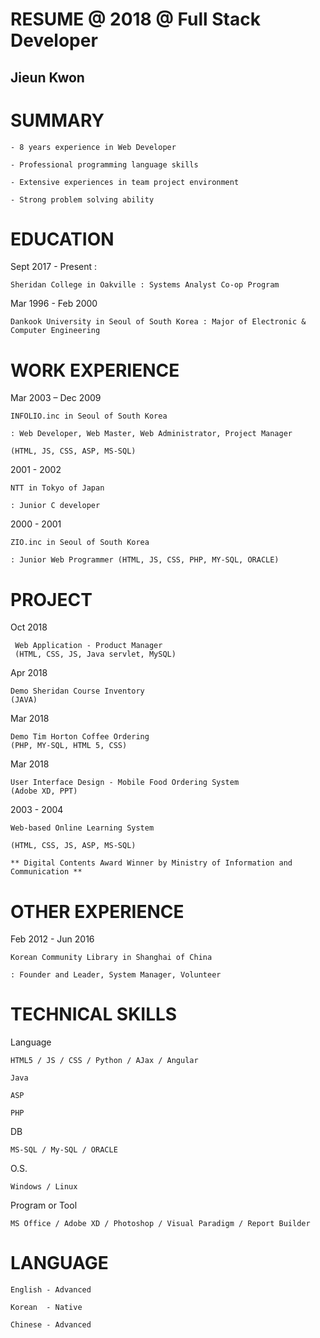 
# RESUME @ 2018 @ Full Stack Developer


 Jieun Kwon
---------------


# SUMMARY


    - 8 years experience in Web Developer 

    - Professional programming language skills
    
    - Extensive experiences in team project environment 
    
    - Strong problem solving ability



# EDUCATION



Sept 2017 - Present	: 

    Sheridan College in Oakville : Systems Analyst Co-op Program
    
Mar 1996 - Feb 2000	

    Dankook University in Seoul of South Korea : Major of Electronic & Computer Engineering    
    


# WORK EXPERIENCE                 



Mar 2003 – Dec 2009	

    INFOLIO.inc in Seoul of South Korea
    
    : Web Developer, Web Master, Web Administrator, Project Manager
    
    (HTML, JS, CSS, ASP, MS-SQL) 
    
2001 - 2002	

    NTT in Tokyo of Japan
    
    : Junior C developer
    
2000 - 2001	

    ZIO.inc in Seoul of South Korea
    
    : Junior Web Programmer (HTML, JS, CSS, PHP, MY-SQL, ORACLE) 
    


# PROJECT

Oct 2018

     Web Application - Product Manager
     (HTML, CSS, JS, Java servlet, MySQL)

Apr 2018	

    Demo Sheridan Course Inventory 
    (JAVA) 
    
Mar 2018	

    Demo Tim Horton Coffee Ordering  
    (PHP, MY-SQL, HTML 5, CSS)
    
Mar 2018	

    User Interface Design - Mobile Food Ordering System 
    (Adobe XD, PPT) 
    
2003 - 2004	

    Web-based Online Learning System
    
    (HTML, CSS, JS, ASP, MS-SQL)
    
    ** Digital Contents Award Winner by Ministry of Information and Communication **



# OTHER EXPERIENCE



Feb 2012 - Jun 2016

    Korean Community Library in Shanghai of China 
    
    : Founder and Leader, System Manager, Volunteer 
    


# TECHNICAL SKILLS


Language 
    
    HTML5 / JS / CSS / Python / AJax / Angular

    Java

    ASP

    PHP

DB 

    MS-SQL / My-SQL / ORACLE

O.S. 
    
    Windows / Linux 


Program or Tool

    MS Office / Adobe XD / Photoshop / Visual Paradigm / Report Builder


# LANGUAGE


    English - Advanced

    Korean  - Native

    Chinese - Advanced


